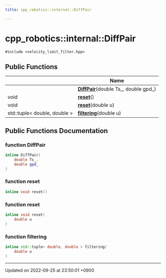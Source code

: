 ```yaml
---
title: cpp_robotics::internal::DiffPair

---
```


# cpp_robotics::internal::DiffPair






`#include <velocity_limit_filter.hpp>`

## Public Functions

|                | Name           |
| -------------- | -------------- |
| | **[DiffPair](/cpp_robotics/doxybook/Classes/classcpp__robotics_1_1internal_1_1DiffPair/#function-diffpair)**(double Ts_, double gpd_) |
| void | **[reset](/cpp_robotics/doxybook/Classes/classcpp__robotics_1_1internal_1_1DiffPair/#function-reset)**() |
| void | **[reset](/cpp_robotics/doxybook/Classes/classcpp__robotics_1_1internal_1_1DiffPair/#function-reset)**(double u) |
| std::tuple< double, double > | **[filtering](/cpp_robotics/doxybook/Classes/classcpp__robotics_1_1internal_1_1DiffPair/#function-filtering)**(double u) |

## Public Functions Documentation

### function DiffPair

```cpp
inline DiffPair(
    double Ts_,
    double gpd_
)
```


### function reset

```cpp
inline void reset()
```


### function reset

```cpp
inline void reset(
    double u
)
```


### function filtering

```cpp
inline std::tuple< double, double > filtering(
    double u
)
```


-------------------------------

Updated on 2022-09-25 at 23:50:01 +0900